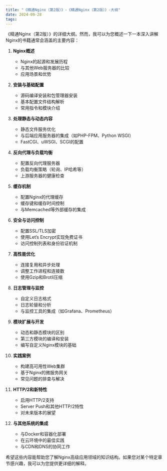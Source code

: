 ```yaml
---
title: "《精通Nginx（第2版）》-《精通Nginx（第2版）》-大纲"
date: 2024-09-28
tags:
---
```


《精通Nginx（第2版）》的详细大纲。然而，我可以为您概述一下一本深入讲解Nginx的书籍通常会涵盖的主要内容：

1. **Nginx概述**
   - Nginx的起源和发展历程
   - 与其他Web服务器的比较
   - 应用场景和优势

2. **安装与基础配置**
   - 源码编译安装和包管理器安装
   - 基本配置文件结构解析
   - 常用指令和模块介绍

3. **处理静态与动态内容**
   - 静态文件服务优化
   - 与后端应用服务器的集成（如PHP-FPM、Python WSGI）
   - FastCGI、uWSGI、SCGI的配置

4. **反向代理与负载均衡**
   - 配置反向代理服务器
   - 负载均衡策略（轮询、IP哈希等）
   - 上游服务器的健康检查

5. **缓存机制**
   - 配置Nginx的代理缓存
   - 缓存键和缓存时间控制
   - 与Memcached等外部缓存的集成

6. **安全与访问控制**
   - 配置SSL/TLS加密
   - 使用Let’s Encrypt实现免费证书
   - 访问控制列表和身份验证机制

7. **高性能优化**
   - 连接复用和异步处理
   - 调整工作进程和连接数
   - 使用Gzip和Brotli压缩

8. **日志管理与监控**
   - 自定义日志格式
   - 日志轮替和分析
   - 与监控工具的集成（如Grafana、Prometheus）

9. **模块扩展与开发**
   - 动态和静态模块的区别
   - 第三方模块的编译和安装
   - 编写自定义Nginx模块的基础

10. **实践案例**
    - 构建高可用性Web集群
    - 基于Nginx的微服务网关
    - 常见问题的排查与解决

11. **HTTP/2和新特性**
    - 启用HTTP/2支持
    - Server Push和其他HTTP/2特性
    - 对未来版本的展望

12. **与其他系统的集成**
    - 与Docker和容器化部署
    - 在云环境中的最佳实践
    - 与CDN和DNS的协同工作

希望这些内容能帮助您了解Nginx高级应用领域的知识结构。如果您对某个特定章节感兴趣，我可以为您提供更详细的解释。